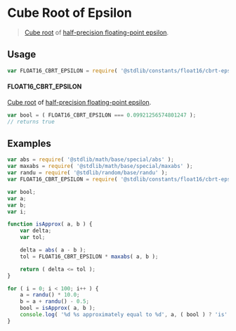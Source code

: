 <!--

@license Apache-2.0

Copyright (c) 2018 The Stdlib Authors.

Licensed under the Apache License, Version 2.0 (the "License");
you may not use this file except in compliance with the License.
You may obtain a copy of the License at

   http://www.apache.org/licenses/LICENSE-2.0

Unless required by applicable law or agreed to in writing, software
distributed under the License is distributed on an "AS IS" BASIS,
WITHOUT WARRANTIES OR CONDITIONS OF ANY KIND, either express or implied.
See the License for the specific language governing permissions and
limitations under the License.

-->

# Cube Root of Epsilon

> [Cube root][@stdlib/math/base/special/cbrt] of [half-precision floating-point epsilon][@stdlib/constants/float16/eps].

<section class="usage">

## Usage

```javascript
var FLOAT16_CBRT_EPSILON = require( '@stdlib/constants/float16/cbrt-eps' );
```

#### FLOAT16_CBRT_EPSILON

[Cube root][@stdlib/math/base/special/cbrt] of [half-precision floating-point epsilon][@stdlib/constants/float16/eps].

```javascript
var bool = ( FLOAT16_CBRT_EPSILON === 0.09921256574801247 );
// returns true
```

</section>

<!-- /.usage -->

<section class="examples">

## Examples

<!-- eslint no-undef: "error" -->

```javascript
var abs = require( '@stdlib/math/base/special/abs' );
var maxabs = require( '@stdlib/math/base/special/maxabs' );
var randu = require( '@stdlib/random/base/randu' );
var FLOAT16_CBRT_EPSILON = require( '@stdlib/constants/float16/cbrt-eps' );

var bool;
var a;
var b;
var i;

function isApprox( a, b ) {
    var delta;
    var tol;

    delta = abs( a - b );
    tol = FLOAT16_CBRT_EPSILON * maxabs( a, b );

    return ( delta <= tol );
}

for ( i = 0; i < 100; i++ ) {
    a = randu() * 10.0;
    b = a + randu() - 0.5;
    bool = isApprox( a, b );
    console.log( '%d %s approximately equal to %d', a, ( bool ) ? 'is' : 'is not', b );
}
```

</section>

<!-- /.examples -->

<section class="links">

[@stdlib/math/base/special/cbrt]: https://github.com/stdlib-js/stdlib/tree/develop/lib/node_modules/%40stdlib/math/base/special/cbrt

[@stdlib/constants/float16/eps]: https://github.com/stdlib-js/stdlib/tree/develop/lib/node_modules/%40stdlib/constants/float16/eps

</section>

<!-- /.links -->
